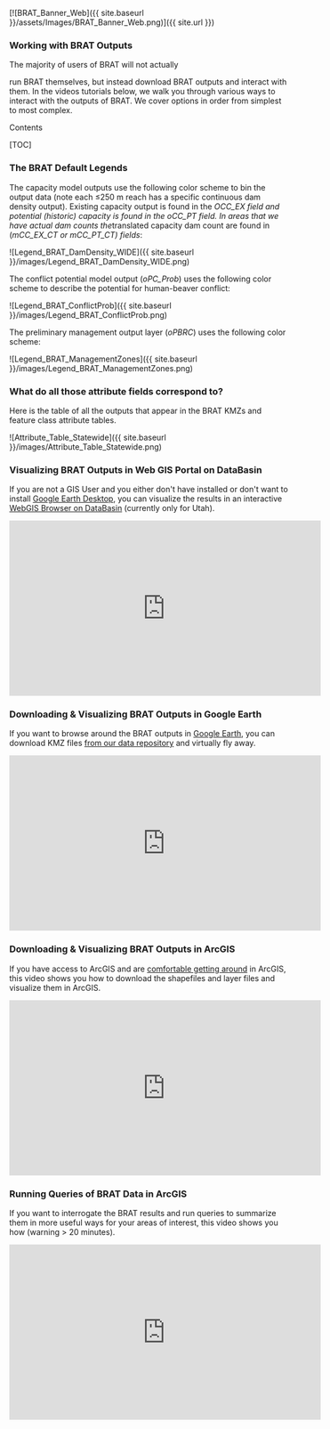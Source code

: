 [![BRAT_Banner_Web]({{ site.baseurl }}/assets/Images/BRAT_Banner_Web.png)]({{ site.url }})

### Working with BRAT Outputs



The majority of users of BRAT will not actually 

run BRAT themselves, but instead download BRAT outputs and interact with them. In the videos tutorials below, we walk you through various ways to interact with the outputs of BRAT. We cover options in order from simplest to most complex. 

Contents

[TOC]


### The BRAT Default Legends

The capacity model outputs use the following color scheme to bin the output data (note each ≤250 m reach has a specific continuous dam density output). Existing capacity output is found in the *OCC_EX field and potential (historic) capacity is found in the* *oCC_PT field. In areas that we have actual dam counts the*translated capacity dam count are found in (*mCC_EX_CT or mCC_PT_CT) fields*: 

![Legend_BRAT_DamDensity_WIDE]({{ site.baseurl }}/images/Legend_BRAT_DamDensity_WIDE.png)



The conflict potential model output (*oPC_Prob*) uses the following color scheme to describe the potential for human-beaver conflict:



![Legend_BRAT_ConflictProb]({{ site.baseurl }}/images/Legend_BRAT_ConflictProb.png)



The preliminary management output layer (*oPBRC*) uses the following color scheme:



![Legend_BRAT_ManagementZones]({{ site.baseurl }}/images/Legend_BRAT_ManagementZones.png)



### What do all those attribute fields correspond to?

Here is the table of all the outputs that appear in the BRAT KMZs and feature class attribute tables.

![Attribute_Table_Statewide]({{ site.baseurl }}/images/Attribute_Table_Statewide.png)



### Visualizing BRAT Outputs in Web GIS Portal on DataBasin

If you are not a GIS User and you either don't have installed or don't want to install [Google Earth Desktop](https://www.google.com/earth/), you can visualize the results in an interactive [WebGIS Browser on DataBasin](http://databasin.org/datasets/1420ffb7e9674753a5fb626e2b830c1f) (currently only for Utah). 



<iframe width="560" height="315" src="https://www.youtube.com/embed/YCb1Gq3DORI" frameborder="0" allowfullscreen></iframe>



### Downloading & Visualizing BRAT Outputs in Google Earth

If you want to browse around the BRAT outputs in [Google Earth](https://www.google.com/earth/), you can download KMZ files [from our data repository](http://brat.joewheaton.org/brat-data) and virtually fly away.



<iframe width="560" height="315" src="https://www.youtube.com/embed/gl8hn9xfeHg" frameborder="0" allowfullscreen></iframe>



### Downloading & Visualizing BRAT Outputs in ArcGIS

If you have access to ArcGIS and are [comfortable getting around](http://gis.joewheaton.org/) in ArcGIS, this video shows you how to download the shapefiles and layer files and visualize them in ArcGIS.



<iframe width="560" height="315" src="https://www.youtube.com/embed/6sZ6Y5tGPso" frameborder="0" allowfullscreen></iframe>



### Running Queries of BRAT Data in ArcGIS

If you want to interrogate the BRAT results and run queries to summarize them in more useful ways for your areas of interest, this video shows you how (warning > 20 minutes). 



<iframe width="560" height="315" src="https://www.youtube.com/embed/rLsnBZ6YcU0" frameborder="0" allowfullscreen></iframe>



